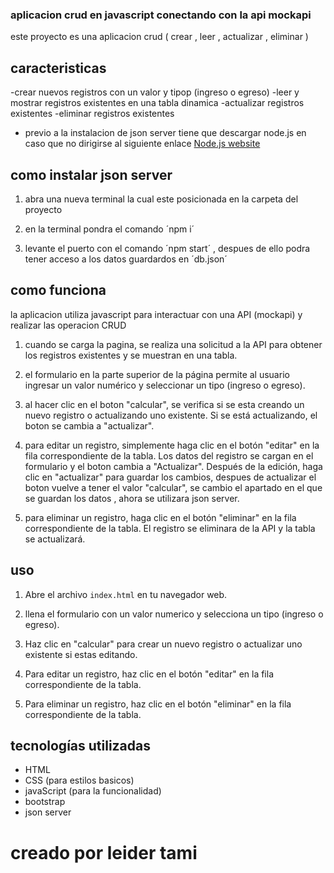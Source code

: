 ### aplicacion crud en javascript conectando con la api mockapi

este proyecto es una aplicacion crud ( crear , leer , actualizar , eliminar )

## caracteristicas 

-crear nuevos registros con un valor y tipop (ingreso o egreso)
-leer y mostrar registros existentes en una tabla dinamica
-actualizar registros existentes
-eliminar registros existentes


- previo a la instalacion de json server tiene que descargar node.js en caso que no dirigirse al siguiente enlace [Node.js website](https://nodejs.org/es)

## como instalar json server 

1. abra una nueva terminal la cual este posicionada en la carpeta del proyecto

2. en la terminal pondra el comando ´npm i´

3. levante el puerto con el comando ´npm start´ , despues de ello podra tener acceso a los datos guardardos en ´db.json´ 

## como funciona

la aplicacion utiliza javascript para interactuar con una API (mockapi) y realizar las operacion CRUD 

1. cuando se carga la pagina, se realiza una solicitud a la API para obtener los registros existentes y se muestran en una tabla.

2. el formulario en la parte superior de la página permite al usuario ingresar un valor numérico y seleccionar un tipo (ingreso o egreso).

3. al hacer clic en el boton "calcular", se verifica si se esta creando un nuevo registro o actualizando uno existente. Si se está actualizando, el boton se cambia a "actualizar".

4. para editar un registro, simplemente haga clic en el botón "editar" en la fila correspondiente de la tabla. Los datos del registro se cargan en el formulario y el boton cambia a "Actualizar". Después de la edición, haga clic en "actualizar" para guardar los cambios, despues de actualizar el boton vuelve a tener el valor "calcular", se cambio el apartado en el que se guardan los datos , ahora se utilizara json server.

5. para eliminar un registro, haga clic en el botón "eliminar" en la fila correspondiente de la tabla. El registro se eliminara de la API y la tabla se actualizará.

## uso

1. Abre el archivo `index.html` en tu navegador web.

2. llena el formulario con un valor numerico y selecciona un tipo (ingreso o egreso).

3. Haz clic en "calcular" para crear un nuevo registro o actualizar uno existente si estas editando.

4. Para editar un registro, haz clic en el botón "editar" en la fila correspondiente de la tabla.

5. Para eliminar un registro, haz clic en el botón "eliminar" en la fila correspondiente de la tabla.


## tecnologías utilizadas

- HTML
- CSS (para estilos basicos)
- javaScript (para la funcionalidad)
- bootstrap 
- json server

# creado por leider tami